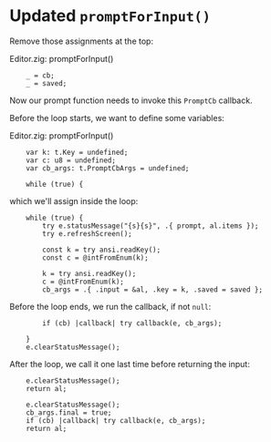 # Updated `promptForInput()`

Remove those assignments at the top:

<div class="code-title">Editor.zig: promptForInput()</div>

<div class="code-diff-removed">

```zig
    _ = cb;
    _ = saved;
```
</div>

Now our prompt function needs to invoke this `PromptCb` callback.

Before the loop starts, we want to define some variables:

<div class="code-title">Editor.zig: promptForInput()</div>

<div class="code-diff-added-top">

```zig
    var k: t.Key = undefined;
    var c: u8 = undefined;
    var cb_args: t.PromptCbArgs = undefined;
```
</div>

```zig
    while (true) {
```

which we'll assign inside the loop:

```zig
    while (true) {
        try e.statusMessage("{s}{s}", .{ prompt, al.items });
        try e.refreshScreen();
```

<div class="code-diff-removed">

```zig
        const k = try ansi.readKey();
        const c = @intFromEnum(k);
```
</div>

<div class="code-diff-added-top">

```zig
        k = try ansi.readKey();
        c = @intFromEnum(k);
        cb_args = .{ .input = &al, .key = k, .saved = saved };
```
</div>

Before the loop ends, we run the callback, if not `null`:

<div class="code-diff-added-top">

```zig
        if (cb) |callback| try callback(e, cb_args);
```
</div>

```zig
    }
    e.clearStatusMessage();
```

After the loop, we call it one last time before returning the input:

<div class="code-diff-removed">

```zig
    e.clearStatusMessage();
    return al;
```
</div>

```zig
    e.clearStatusMessage();
    cb_args.final = true;
    if (cb) |callback| try callback(e, cb_args);
    return al;
```

